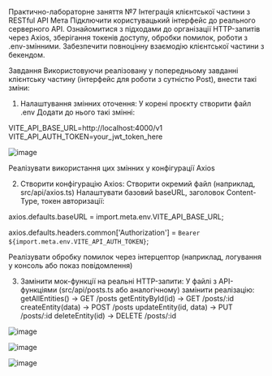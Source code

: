 Практично-лабораторне заняття №7
Інтеграція клієнтської частини з RESTful API
Мета
Підключити користувацький інтерфейс до реального серверного API. Ознайомитися з підходами до організації HTTP-запитів через Axios, зберігання токенів доступу, обробки помилок, роботи з .env-змінними. Забезпечити повноцінну взаємодію клієнтської частини з бекендом.

Завдання
Використовуючи реалізовану у попередньому завданні клієнтську частину (інтерфейс для роботи з сутністю Post), внести такі зміни:
1. Налаштування змінних оточення:
У корені проєкту створити файл .env
Додати до нього такі змінні:

VITE_API_BASE_URL=http://localhost:4000/v1
VITE_API_AUTH_TOKEN=your_jwt_token_here

![image](https://github.com/user-attachments/assets/744c93a8-5722-4e2e-9a2d-a47408801d37)

Реалізувати використання цих змінних у конфігурації Axios

2. Створити конфігурацію Axios:
Створити окремий файл (наприклад, src/api/axios.ts)
Налаштувати базовий baseURL, заголовок Content-Type, токен авторизації:

axios.defaults.baseURL = import.meta.env.VITE_API_BASE_URL;

axios.defaults.headers.common['Authorization'] = `Bearer ${import.meta.env.VITE_API_AUTH_TOKEN}`;


Реалізувати обробку помилок через інтерцептор (наприклад, логування у консоль або показ повідомлення)

3. Замінити мок-функції на реальні HTTP-запити:
У файлі з API-функціями (src/api/posts.ts або аналогічному) замінити реалізацію:
getAllEntities() → GET /posts
getEntityById(id) → GET /posts/:id
createEntity(data) → POST /posts
updateEntity(id, data) → PUT /posts/:id
deleteEntity(id) → DELETE /posts/:id


![image](https://github.com/user-attachments/assets/1e7fed07-883a-4741-98ac-faf640660e92)


![image](https://github.com/user-attachments/assets/7564821f-cf99-4a87-a4fd-8f6db5e5dd6b)

![image](https://github.com/user-attachments/assets/428ddb46-abbe-4063-bbd1-c64e9a39f984)





